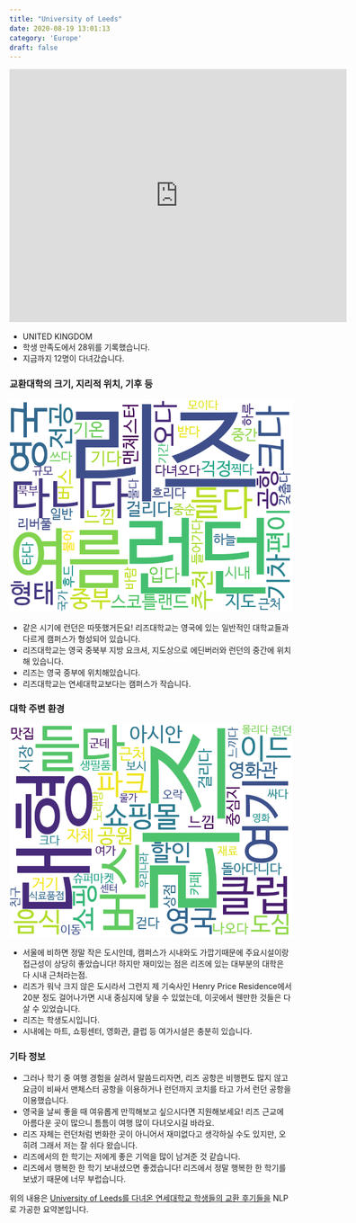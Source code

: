 ```yaml
---
title: "University of Leeds"
date: 2020-08-19 13:01:13
category: 'Europe'
draft: false
---
```


<iframe
width="600"
height="450"
frameborder="0" style="border:0"
src="https://www.google.com/maps/embed/v1/place?key=AIzaSyC9e1AME-pVmWC4hBpFdu5S4dKzyepa3HQ&q=University+of+Leeds&center=53.8066815,-1.5550328000000002&zoom=14" allowfullscreen>
</iframe>

* UNITED KINGDOM
* 학생 만족도에서 28위를 기록했습니다.
* 지금까지 12명이 다녀갔습니다. 

### 교환대학의 크기, 지리적 위치, 기후 등

![gen_info-WordCloud](../univ_wordclouds_okt/gen_info/GB000041_gen_info_okt.png)

* 같은 시기에 런던은 따뜻했거든요! 리즈대학교는 영국에 있는 일반적인 대학교들과 다르게 캠퍼스가 형성되어 있습니다.
* 리즈대학교는 영국 중북부 지방 요크셔, 지도상으로 에딘버러와 런던의 중간에 위치해 있습니다.
* 리즈는 영국 중부에 위치해있습니다.
* 리즈대학교는 연세대학교보다는 캠퍼스가 작습니다.


### 대학 주변 환경

![env_info-WordCloud](../univ_wordclouds_okt/env_info/GB000041_env_info_okt.png)

* 서울에 비하면 정말 작은 도시인데, 캠퍼스가 시내와도 가깝기때문에 주요시설이랑 접근성이 상당히 좋았습니다! 하지만 재미있는 점은 리즈에 있는 대부분의 대학은 다 시내 근처라는점.
* 리즈가 워낙 크지 않은 도시라서 그런지 제 기숙사인 Henry Price Residence에서 20분 정도 걸어나가면 시내 중심지에 닿을 수 있었는데, 이곳에서 웬만한 것들은 다 살 수 있었습니다.
* 리즈는 학생도시입니다.
* 시내에는 마트, 쇼핑센터, 영화관, 클럽 등 여가시설은 충분히 있습니다.


### 기타 정보

* 그러나 학기 중 여행 경험을 살려서 말씀드리자면, 리즈 공항은 비행편도 많지 않고 요금이 비싸서 맨체스터 공항을 이용하거나 런던까지 코치를 타고 가서 런던 공항을 이용했습니다.
* 영국을 날씨 좋을 때 여유롭게 만끽해보고 싶으시다면 지원해보세요! 리즈 근교에 아름다운 곳이 많으니 틈틈이 여행 많이 다녀오시길 바라요.
* 리즈 자체는 런던처럼 번화한 곳이 아니어서 재미없다고 생각하실 수도 있지만, 오히려 그래서 저는 잘 쉬다 왔습니다.
* 리즈에서의 한 학기는 저에게 좋은 기억을 많이 남겨준 것 같습니다.
* 리즈에서 행복한 한 학기 보내셨으면 좋겠습니다! 리즈에서 정말 행복한 한 학기를 보냈기 때문에 너무 부럽습니다.


위의 내용은 [University of Leeds를 다녀온 연세대학교 학생들의 교환 후기들을](http://oia.yonsei.ac.kr/partner/expReport.asp?ucode=GB000041&bgbn=A) NLP로 가공한 요약본입니다. 
